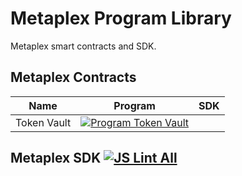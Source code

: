 # Metaplex Program Library 

Metaplex smart contracts and SDK.

## Metaplex Contracts

| Name        | Program                                                                                                                                                                                            | SDK |
| ----------- | -------------------------------------------------------------------------------------------------------------------------------------------------------------------------------------------------  | --- |
| Token Vault | [![Program Token Vault](https://github.com/metaplex/metaplex-program-library/actions/workflows/program-token-vault.yml/badge.svg)](https://github.com/metaplex/teamplex/actions/workflows/program-token-vault.yml) |     |

## Metaplex SDK [![JS Lint All](https://github.com/metaplex/metaplex-program-library/actions/workflows/yarn-lint.yml/badge.svg)](https://github.com/metaplex/metaplex-program-library/actions/workflows/yarn-lint.yml)
